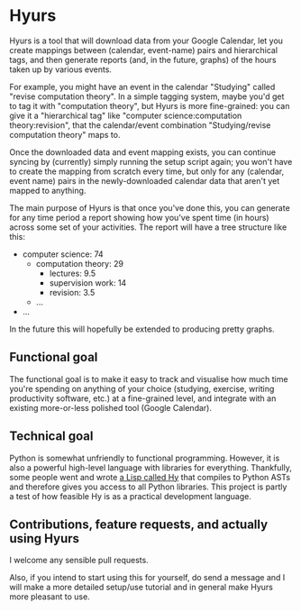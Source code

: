 # Hyurs
Hyurs is a tool that will download data from your Google Calendar, let you create mappings between (calendar, event-name) pairs and hierarchical tags, and then generate reports (and, in the future, graphs) of the hours taken up by various events.

For example, you might have an event in the calendar "Studying" called "revise computation theory". In a simple tagging system, maybe you'd get to tag it with "computation theory", but Hyurs is more fine-grained: you can give it a "hierarchical tag" like "computer science:computation theory:revision", that the calendar/event combination "Studying/revise computation theory" maps to.

Once the downloaded data and event mapping exists, you can continue syncing by (currently) simply running the setup script again; you won't have to create the mapping from scratch every time, but only for any (calendar, event name) pairs in the newly-downloaded calendar data that aren't yet mapped to anything.

The main purpose of Hyurs is that once you've done this, you can generate for any time period a report showing how you've spent time (in hours) across some set of your activities. The report will have a tree structure like this:

* computer science: 74
  * computation theory: 29
    * lectures: 9.5
    * supervision work: 14
    * revision: 3.5
  * ...
* ...

In the future this will hopefully be extended to producing pretty graphs.


## Functional goal

The functional goal is to make it easy to track and visualise how much time you're spending on anything of your choice (studying, exercise, writing productivity software, etc.) at a fine-grained level, and integrate with an existing more-or-less polished tool (Google Calendar).

## Technical goal

Python is somewhat unfriendly to functional programming. However, it is also a powerful high-level language with libraries for everything. Thankfully, some people went and wrote [a Lisp called Hy](https://docs.hylang.org/en/stable/) that compiles to Python ASTs and therefore gives you access to all Python libraries. This project is partly a test of how feasible Hy is as a practical development language.

## Contributions, feature requests, and actually using Hyurs

I welcome any sensible pull requests.

Also, if you intend to start using this for yourself, do send a message and I will make a more detailed setup/use tutorial and in general make Hyurs more pleasant to use.
